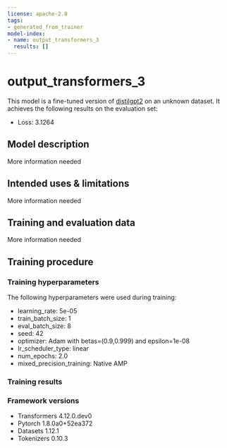 ```yaml
---
license: apache-2.0
tags:
- generated_from_trainer
model-index:
- name: output_transformers_3
  results: []
---
```


<!-- This model card has been generated automatically according to the information the Trainer had access to. You
should probably proofread and complete it, then remove this comment. -->

# output_transformers_3

This model is a fine-tuned version of [distilgpt2](https://huggingface.co/distilgpt2) on an unknown dataset.
It achieves the following results on the evaluation set:
- Loss: 3.1264

## Model description

More information needed

## Intended uses & limitations

More information needed

## Training and evaluation data

More information needed

## Training procedure

### Training hyperparameters

The following hyperparameters were used during training:
- learning_rate: 5e-05
- train_batch_size: 1
- eval_batch_size: 8
- seed: 42
- optimizer: Adam with betas=(0.9,0.999) and epsilon=1e-08
- lr_scheduler_type: linear
- num_epochs: 2.0
- mixed_precision_training: Native AMP

### Training results



### Framework versions

- Transformers 4.12.0.dev0
- Pytorch 1.8.0a0+52ea372
- Datasets 1.12.1
- Tokenizers 0.10.3
